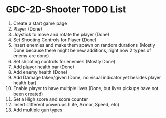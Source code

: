 # GDC-2D-Shooter TODO List

1. Create a start game page
2. Player (Done)
3. Joystick to move and rotate the player (Done)
4. Set Shooting Controls for Player (Done)
5. Insert enemies and make them spawn on random durations (Mostly Done because there might be new additions, right now 2 types of enemy are done)
6. Set shooting controls for enemies (Mostly Done)
7. Add player health bar (Done)
8. Add enemy health (Done)
9. Add Damage taken/given (Done, no visual indicator yet besides player health bar)
10. Enable player to have multiple lives (Done, but lives pickups have not been created)
11. Set a High score and score counter
12. Insert different powerups (Life, Armor, Speed, etc)
13. Add multiple gun types

